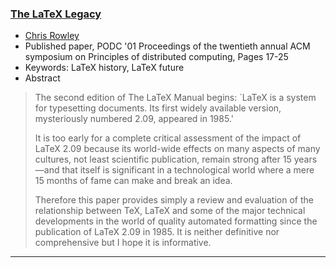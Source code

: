 
### [The LaTeX Legacy]({{site.baseurl}}/publications/2001-CAR-LaTeX-legacy.pdf)

+ [Chris Rowley]({{site.baseurl}}/about/team/#chris-rowley)
+ Published paper, PODC '01 Proceedings of the twentieth annual ACM symposium on Principles of distributed computing, Pages 17-25
+ Keywords: LaTeX history, LaTeX future
+ Abstract
>The second edition of The LaTeX Manual begins: `LaTeX is a system for
>typesetting documents. Its first widely available version,
>mysteriously numbered 2.09, appeared in 1985.'
>
>It is too early for a complete critical assessment of the impact of
>LaTeX 2.09 because its world-wide effects on many aspects of many
>cultures, not least scientific publication, remain strong after 15
>years—and that itself is significant in a technological world where a
>mere 15 months of fame can make and break an idea.
>
>Therefore this paper provides simply a review and evaluation of the
>relationship between TeX, LaTeX and some of the major technical
>developments in the world of quality automated formatting since the
>publication of LaTeX 2.09 in 1985. It is neither definitive nor
>comprehensive but I hope it is informative.

***

